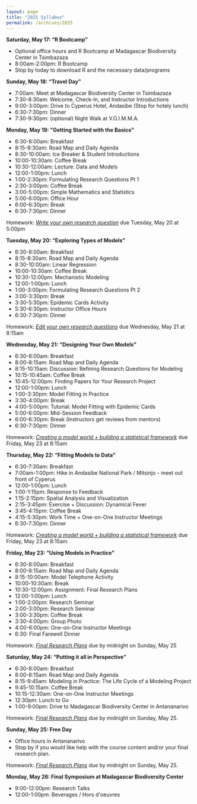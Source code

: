 ```yaml
---
layout: page
title: "2025 Syllabus"
permalink: /archives/2025
---
```


**Saturday, May 17: “R Bootcamp”**

* Optional office hours and R Bootcamp at Madagascar Biodiversity Center in Tsimbazaza
* 8:00am-2:00pm: R Bootcamp
* Stop by today to download R and the necessary data/programs

**Sunday, May 18: “Travel Day”**

* 7:00am: Meet at Madagascar Biodiversity Center in Tsimbazaza
* 7:30-8:30am: Welcome, Check-In, and Instructor Introductions
* 9:00-3:00pm: Drive to Cyperus Hotel, Andasibe (Stop for hotely lunch)
* 6:30-7:30pm: Dinner
* 7:30-9:30pm: (optional) Night Walk at V.O.I.M.M.A.

**Monday, May 19: "Getting Started with the Basics"**

* 6:30-8:00am: Breakfast
* 8:15-8:30am: Road Map and Daily Agenda
* 8:30-10:00am: Ice Breaker & Student Introductions
* 10:00-10:30am: Coffee Break
* 10:30-12:00am: Lecture: Data and Models
* 12:00-1:00pm: Lunch
* 1:00-2:30pm: Formulating Research Questions Pt 1
* 2:30-3:00pm: Coffee Break
* 3:00-5:00pm: Simple Mathematics and Statistics 
* 5:00-6:00pm: Office Hour
* 6:00-6:30pm: Break
* 6:30-7:30pm: Dinner

Homework: [*Write your own research question*](/assets/2025/Activities/HW_Formulating_Research_Questions_1.pdf) due Tuesday, May 20 at 5:00pm

**Tuesday, May 20: “Exploring Types of Models”**

* 6:30-8:00am: Breakfast
* 8:15-8:30am: Road Map and Daily Agenda
* 8:30-10:00am: Linear Regression 
* 10:00-10:30am: Coffee Break
* 10:30-12:00pm: Mechanistic Modeling 
* 12:00-1:00pm: Lunch
* 1:00-3:00pm: Formulating Research Questions Pt 2 
* 3:00-3:30pm: Break
* 3:30-5:30pm: Epidemic Cards Activity
* 5:30-6:30pm: Instructor Office Hours
* 6:30-7:30pm: Dinner


Homework: [*Edit your own research questions*](/assets/2025/Activities/HW_Formulating_Research_Questions_2.pdf) due Wednesday, May 21 at 8:15am

**Wednesday, May 21: “Designing Your Own Models”**

* 6:30-8:00am: Breakfast
* 8:00-8:15am: Road Map and Daily Agenda 
* 8:15-10:15am: Discussion: Refining Research Questions for Modeling
* 10:15-10:45am: Coffee Break
* 10:45-12:00pm: Finding Papers for Your Research Project
* 12:00-1:00pm: Lunch
* 1:00-3:30pm: Model Fitting in Practice 
* 3:30-4:00pm: Break
* 4:00-5:00pm: Tutorial: Model Fitting with Epidemic Cards 
* 5:00-6:00pm: Mid-Session Feedback 
* 6:00-6:30pm: Break (Instructors get reviews from mentors)
* 6:30-7:30pm: Dinner

Homework: [*Creating a model world + building a statistical framework*](/assets/2025/Activities/HW_Model_Framework.pdf) due Friday, May 23 at 8:15am

**Thursday, May 22: “Fitting Models to Data”**

* 6:30-7:30am: Breakfast
* 7:00am-1:00pm: Hike in Andasibe National Park / Mitsinjo - meet out front of Cyperus
* 12:00-1:00pm: Lunch
* 1:00-1:15pm: Response to Feedback 
* 1:15-2:15pm: Spatial Analysis and Visualization
* 2:15-3:45pm: Exercise + Discussion: Dynamical Fever  
* 3:45-4:15pm: Coffee Break
* 4:15-5:30pm: Work Time + One-on-One Instructor Meetings
* 6:30-7:30pm: Dinner

Homework: [*Creating a model world + building a statistical framework*](/assets/2025/Activities/HW_Model_Framework.pdf) due Friday, May 23 at 8:15am

**Friday, May 23: “Using Models in Practice"**

* 6:30-8:00am: Breakfast
* 8:00-8:15am: Road Map and Daily Agenda 
* 8:15-10:00am: Model Telephone Activity 
* 10:00-10:30am: Break
* 10:30-12:00pm: Assignment: Final Research Plans 
* 12:00-1:00pm: Lunch
* 1:00-2:00pm: Research Seminar 
* 2:00-3:00pm: Research Seminar
* 3:00-3:30pm: Coffee Break
* 3:30-4:00pm: Group Photo
* 4:00-6:00pm: One-on-One Instructor Meetings 
* 6:30: Final Farewell Dinner  

Homework: [*Final Research Plans*](/assets/2025/Activities/HW_Final_Research_Plan.pdf) due by midnight on Sunday, May 25


**Saturday, May 24: “Putting it all in Perspective”**

* 6:30-8:00am: Breakfast
* 8:00-8:15am: Road Map and Daily Agenda
* 8:15-9:45am: Modeling in Practice: The Life Cycle of a Modeling Project
* 9:45-10:15am: Coffee Break
* 10:15-12:30am: One-on-One Instructor Meetings
* 12:30pm: Lunch to Go
* 1:00-9:00pm: Drive to Madagascar Biodiversity Center in Antananarivo

Homework: [*Final Research Plans*](/assets/2025/Activities/HW_Final_Research_Plan.pdf) due by midnight on Sunday, May 25.

**Sunday, May 25: Free Day**

* Office hours in Antananarivo
* Stop by if you would like help with the course content and/or your final research plan.

Homework: [*Final Research Plans*](/assets/2025/Activities/HW_Final_Research_Plan.pdf) due by midnight on Sunday, May 25.

**Monday, May 26: Final Symposium at Madagascar Biodiversity Center**

* 9:00-12:00pm: Research Talks
* 12:00-1:00pm: Beverages / Hors d'oeuvres


